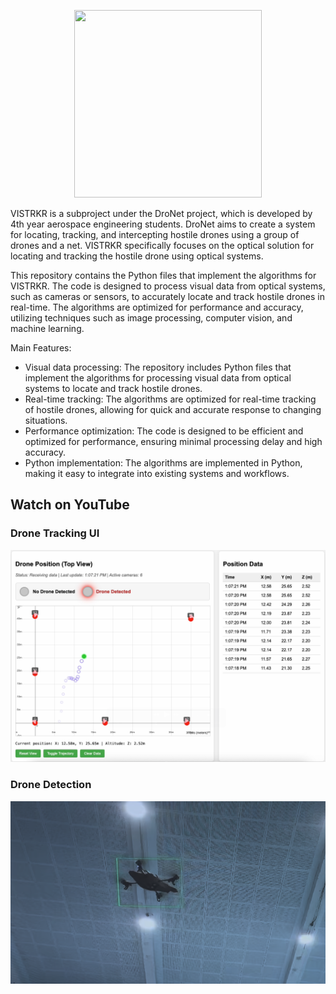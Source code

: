 <p align="center">
  <img width="300" height="300" src="https://user-images.githubusercontent.com/64026118/232829198-ed948b1e-d531-4601-85d3-adc89950b595.png">
</p>

VISTRKR is a subproject under the DroNet project, which is developed by 4th year aerospace engineering students. DroNet aims to create a system for locating, tracking, and intercepting hostile drones using a group of drones and a net. VISTRKR specifically focuses on the optical solution for locating and tracking the hostile drone using optical systems.

This repository contains the Python files that implement the algorithms for VISTRKR. The code is designed to process visual data from optical systems, such as cameras or sensors, to accurately locate and track hostile drones in real-time. The algorithms are optimized for performance and accuracy, utilizing techniques such as image processing, computer vision, and machine learning.

Main Features:

* Visual data processing: The repository includes Python files that implement the algorithms for processing visual data from optical systems to locate and track hostile drones.
* Real-time tracking: The algorithms are optimized for real-time tracking of hostile drones, allowing for quick and accurate response to changing situations.
* Performance optimization: The code is designed to be efficient and optimized for performance, ensuring minimal processing delay and high accuracy.
* Python implementation: The algorithms are implemented in Python, making it easy to integrate into existing systems and workflows.

## Watch on YouTube
### Drone Tracking UI
[![Watch the video](https://raw.githubusercontent.com/Guy-Ben-Yosef/VISTRKR/refs/heads/master/static/YouTube_Thumbnail_Tracking.png)](https://www.youtube.com/watch?v=gjpYDwO0i9w)

### Drone Detection
[![Watch the video](https://raw.githubusercontent.com/Guy-Ben-Yosef/VISTRKR/refs/heads/master/static/Youtube_Thumbnail_Detection.png)](https://www.youtube.com/watch?v=2WPb2QX0F38)

